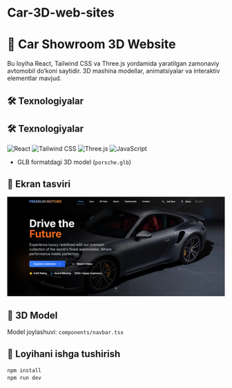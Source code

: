 # Car-3D-web-sites

# 🚗 Car Showroom 3D Website

Bu loyiha React, Tailwind CSS va Three.js yordamida yaratilgan zamonaviy avtomobil do‘koni saytidir. 3D mashina modellar, animatsiyalar va interaktiv elementlar mavjud.

## 🛠️ Texnologiyalar

## 🛠️ Texnologiyalar

![React](https://img.shields.io/badge/React-20232A?style=for-the-badge&logo=react&logoColor=61DAFB)
![Tailwind CSS](https://img.shields.io/badge/Tailwind_CSS-06B6D4?style=for-the-badge&logo=tailwind-css&logoColor=white)
![Three.js](https://img.shields.io/badge/Three.js-000000?style=for-the-badge&logo=three.js&logoColor=white)
![JavaScript](https://img.shields.io/badge/JavaScript-ES6+-F7DF1E?style=for-the-badge&logo=javascript&logoColor=black)

- GLB formatdagi 3D model (`porsche.glb`)

## 📸 Ekran tasviri

![Bosh sahifa](public/screenshots/image.png)



## 📂 3D Model

Model joylashuvi: `components/navbar.tsx`

## 🚀 Loyihani ishga tushirish

```bash
npm install
npm run dev
